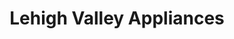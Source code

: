 ---
title: "Lehigh Valley Appliances"
url: /allentown/lehigh-valley-appliances/
shop: Haushaltsgeräte
---